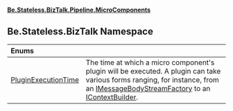 #### [Be.Stateless.BizTalk.Pipeline.MicroComponents](README.md 'README')

## Be.Stateless.BizTalk Namespace

| Enums | |
| :--- | :--- |
| [PluginExecutionTime](PluginExecutionTime.md 'Be.Stateless.BizTalk.PluginExecutionTime') | The time at which a micro component's plugin will be executed. A plugin can take various forms ranging, for instance, from an [IMessageBodyStreamFactory](IMessageBodyStreamFactory.md 'Be.Stateless.BizTalk.MicroComponent.IMessageBodyStreamFactory') to an [IContextBuilder](IContextBuilder.md 'Be.Stateless.BizTalk.MicroComponent.IContextBuilder'). |
